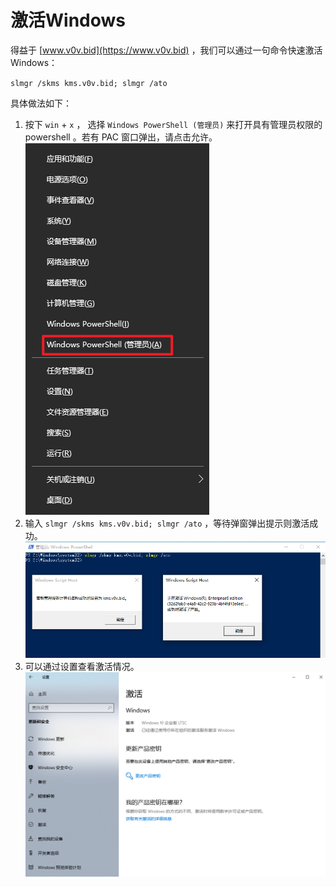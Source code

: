 # 激活Windows

得益于 [www.v0v.bid](https://www.v0v.bid) ，我们可以通过一句命令快速激活Windows：

`slmgr /skms kms.v0v.bid; slmgr /ato`

具体做法如下：

1. 按下 `win` + `x` ， 选择 `Windows PowerShell (管理员)` 来打开具有管理员权限的 powershell 。若有 PAC 窗口弹出，请点击允许。![activate_1](../statics/activate_1.png)
2. 输入 `slmgr /skms kms.v0v.bid; slmgr /ato` ，等待弹窗弹出提示则激活成功。![activate_2](../statics/activate_2.png)
3. 可以通过设置查看激活情况。![activate_3](../statics/activate_3.png)
